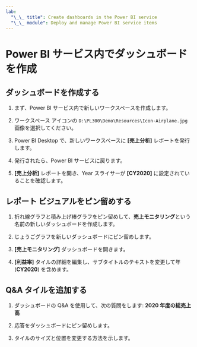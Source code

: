```yaml
---
lab:
  "\_\_ title": Create dashboards in the Power BI service
  "\_\_ module": Deploy and manage Power BI service items
---
```

# Power BI サービス内でダッシュボードを作成

## ダッシュボードを作成する

1. まず、Power BI サービス内で新しいワークスペースを作成します。

1. ワークスペース アイコンの `D:\PL300\Demo\Resources\Icon-Airplane.jpg` 画像を選択してください。

1. Power BI Desktop で、新しいワークスペースに **[売上分析]** レポートを発行します。

1. 発行されたら、Power BI サービスに戻ります。

1. **[売上分析]** レポートを開き、Year スライサーが **[CY2020]** に設定されていることを確認します。

## レポート ビジュアルをピン留めする

1. 折れ線グラフと積み上げ棒グラフをピン留めして、**売上モニタリング**という名前の新しいダッシュボードを作成します。

1. じょうごグラフを新しいダッシュボードにピン留めします。

1. **[売上モニタリング]** ダッシュボードを開きます。

1. **[利益率]** タイルの詳細を編集し、サブタイトルのテキストを変更して年 (**CY2020**) を含めます。

## Q&A タイルを追加する

1. ダッシュボードの Q&A を使用して、次の質問をします: **2020 年度の総売上高**

1. 応答をダッシュボードにピン留めします。

1. タイルのサイズと位置を変更する方法を示します。
